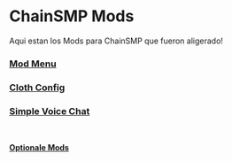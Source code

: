# ChainSMP Mods
Aqui estan los Mods para ChainSMP que fueron aligerado!</br>

### [Mod Menu](https://cdn.modrinth.com/data/mOgUt4GM/versions/3.2.1/modmenu-3.2.1.jar)

### [Cloth Config](https://www.curseforge.com/minecraft/mc-mods/cloth-config/download/3782775/file)

### [Simple Voice Chat](https://www.curseforge.com/minecraft/mc-mods/simple-voice-chat/download/3783929/file)
</br>

**[Optionale Mods](https://github.com/D1p4k/ChainSMPGuide/blob/main/ES/Fabric/ChainSMPOptionalMods.md)**
